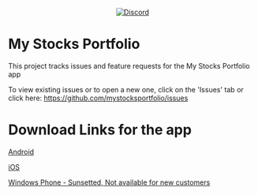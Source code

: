 <!-- BADGES -->
<p align="center">
	<a href="https://mystocksportfolio.app/"><img alt="Discord" src="https://img.shields.io/discord/961040745693864006?logo=discord" /></a>
</p>
<!-- /BADGES -->

# My Stocks Portfolio

This project tracks issues and feature requests for the My Stocks Portfolio app

To view existing issues or to open a new one, click on the 'Issues' tab or click here: https://github.com/mystocksportfolio/issues

# Download Links for the app

[Android](https://play.google.com/store/apps/details?id=co.peeksoft.stocks)

[iOS](https://itunes.apple.com/us/app/stocks-widget-and-portfolio/id923544282?mt=8)

[Windows Phone - Sunsetted, Not available for new customers](https://www.microsoft.com/en-us/p/my-stocks-portfolio/9wzdncrfhvr3)
